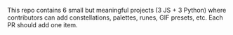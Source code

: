 This repo contains 6 small but meaningful projects (3 JS + 3 Python) where contributors can add constellations, palettes, runes, GIF presets, etc. Each PR should add one item.
